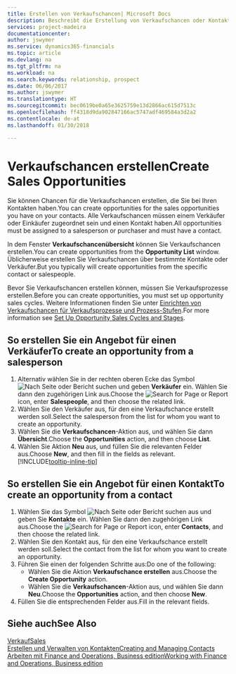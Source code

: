 ```yaml
---
title: Erstellen von Verkaufschancen| Microsoft Docs
description: Beschreibt die Erstellung von Verkaufschancen oder Kontakten in Finance and Operations, Business edition.
services: project-madeira
documentationcenter: 
author: jswymer
ms.service: dynamics365-financials
ms.topic: article
ms.devlang: na
ms.tgt_pltfrm: na
ms.workload: na
ms.search.keywords: relationship, prospect
ms.date: 06/06/2017
ms.author: jswymer
ms.translationtype: HT
ms.sourcegitcommit: bec0619be0a65e3625759e13d2866ac615d7513c
ms.openlocfilehash: ff4318d9da902847166ac5747adf469584a3d2a2
ms.contentlocale: de-at
ms.lasthandoff: 01/30/2018

---
```

# <a name="create-sales-opportunities"></a><span data-ttu-id="0a097-103">Verkaufschancen erstellen</span><span class="sxs-lookup"><span data-stu-id="0a097-103">Create Sales Opportunities</span></span>
<span data-ttu-id="0a097-104">Sie können Chancen für die Verkaufschancen erstellen, die Sie bei Ihren Kontakten haben.</span><span class="sxs-lookup"><span data-stu-id="0a097-104">You can create opportunities for the sales opportunities you have on your contacts.</span></span> <span data-ttu-id="0a097-105">Alle Verkaufschancen müssen einem Verkäufer oder Einkäufer zugeordnet sein und einen Kontakt haben.</span><span class="sxs-lookup"><span data-stu-id="0a097-105">All opportunities must be assigned to a salesperson or purchaser and must have a contact.</span></span>

<span data-ttu-id="0a097-106">In dem Fenster **Verkaufschancenübersicht** können Sie Verkaufschancen erstellen.</span><span class="sxs-lookup"><span data-stu-id="0a097-106">You can create opportunities from the **Opportunity List** window.</span></span> <span data-ttu-id="0a097-107">Üblicherweise erstellen Sie Verkaufschancen über bestimmte Kontakte oder Verkäufer.</span><span class="sxs-lookup"><span data-stu-id="0a097-107">But you typically will create opportunities from the specific contact or salespeople.</span></span>

<span data-ttu-id="0a097-108">Bevor Sie Verkaufschancen erstellen können, müssen Sie Verkaufsprozesse erstellen.</span><span class="sxs-lookup"><span data-stu-id="0a097-108">Before you can create opportunities, you must set up opportunity sales cycles.</span></span> <span data-ttu-id="0a097-109">Weitere Informationen finden Sie unter [Einrichten von Verkaufschancen für Verkaufsprozesse und Prozess-Stufen](marketing-how-setup-opportunity-sales-cycles-stages.md).</span><span class="sxs-lookup"><span data-stu-id="0a097-109">For more information see [Set Up Opportunity Sales Cycles and Stages](marketing-how-setup-opportunity-sales-cycles-stages.md).</span></span>

## <a name="to-create-an-opportunity-from-a-salesperson"></a><span data-ttu-id="0a097-110">So erstellen Sie ein Angebot für einen Verkäufer</span><span class="sxs-lookup"><span data-stu-id="0a097-110">To create an opportunity from a salesperson</span></span>
1. <span data-ttu-id="0a097-111">Alternativ wählen Sie in der rechten oberen Ecke das Symbol ![Nach Seite oder Bericht suchen](media/ui-search/search_small.png "Nach Seite oder Bericht suchen") und geben **Verkäufer** ein. Wählen Sie dann den zugehörigen Link aus.</span><span class="sxs-lookup"><span data-stu-id="0a097-111">Choose the ![Search for Page or Report](media/ui-search/search_small.png "Search for Page or Report icon") icon, enter **Salespeople**, and then choose the related link.</span></span>
2. <span data-ttu-id="0a097-112">Wählen Sie den Verkäufer aus, für den eine Verkaufschance erstellt werden soll.</span><span class="sxs-lookup"><span data-stu-id="0a097-112">Select the salesperson from the list for whom you want to create an opportunity.</span></span>
3. <span data-ttu-id="0a097-113">Wählen Sie die **Verkaufschancen**-Aktion aus, und wählen Sie dann **Übersicht**.</span><span class="sxs-lookup"><span data-stu-id="0a097-113">Choose the **Opportunities** action, and then choose **List**.</span></span>
4. <span data-ttu-id="0a097-114">Wählen Sie Aktion **Neu** aus, und füllen Sie die relevanten Felder aus.</span><span class="sxs-lookup"><span data-stu-id="0a097-114">Choose **New**, and then fill in the fields as relevant.</span></span> [!INCLUDE[tooltip-inline-tip](includes/tooltip-inline-tip_md.md)]  



## <a name="to-create-an-opportunity-from-a-contact"></a><span data-ttu-id="0a097-115">So erstellen Sie ein Angebot für einen Kontakt</span><span class="sxs-lookup"><span data-stu-id="0a097-115">To create an opportunity from a contact</span></span>
1. <span data-ttu-id="0a097-116">Wählen Sie das Symbol ![Nach Seite oder Bericht suchen](media/ui-search/search_small.png "Nach Seite oder Bericht suchen") aus und geben Sie **Kontakte** ein. Wählen Sie dann den zugehörigen Link aus.</span><span class="sxs-lookup"><span data-stu-id="0a097-116">Choose the ![Search for Page or Report](media/ui-search/search_small.png "Search for Page or Report icon") icon, enter **Contacts**, and then choose the related link.</span></span>
2. <span data-ttu-id="0a097-117">Wählen Sie den Kontakt aus, für den eine Verkaufschance erstellt werden soll.</span><span class="sxs-lookup"><span data-stu-id="0a097-117">Select the contact from the list for whom you want to create an opportunity.</span></span>
3. <span data-ttu-id="0a097-118">Führen Sie einen der folgenden Schritte aus:</span><span class="sxs-lookup"><span data-stu-id="0a097-118">Do one of the following:</span></span>
   * <span data-ttu-id="0a097-119">Wählen Sie die Aktion **Verkaufschance erstellen** aus.</span><span class="sxs-lookup"><span data-stu-id="0a097-119">Choose the **Create Opportunity** action.</span></span>
   * <span data-ttu-id="0a097-120">Wählen Sie die **Verkaufschancen**-Aktion aus, und wählen Sie dann **Neu**.</span><span class="sxs-lookup"><span data-stu-id="0a097-120">Choose the  **Opportunities** action, and then choose **New**.</span></span>
4. <span data-ttu-id="0a097-121">Füllen Sie die entsprechenden Felder aus.</span><span class="sxs-lookup"><span data-stu-id="0a097-121">Fill in the relevant fields.</span></span>

## <a name="see-also"></a><span data-ttu-id="0a097-122">Siehe auch</span><span class="sxs-lookup"><span data-stu-id="0a097-122">See Also</span></span>
[<span data-ttu-id="0a097-123">Verkauf</span><span class="sxs-lookup"><span data-stu-id="0a097-123">Sales</span></span>](sales-manage-sales.md)  
[<span data-ttu-id="0a097-124">Erstellen und Verwalten von Kontakten</span><span class="sxs-lookup"><span data-stu-id="0a097-124">Creating and Managing Contacts</span></span>](marketing-contacts.md)  
[<span data-ttu-id="0a097-125">Arbeiten mit Finance and Operations, Business edition</span><span class="sxs-lookup"><span data-stu-id="0a097-125">Working with Finance and Operations, Business edition</span></span>](ui-work-product.md)

